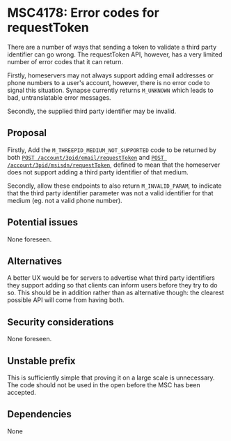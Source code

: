 # MSC4178: Error codes for requestToken

There are a number of ways that sending a token to validate a third party identifier can go wrong.
The requestToken API, however, has a very limited number of error codes that it can return.

Firstly, homeservers may not always support adding email addresses or phone numbers to a user's account,
however, there is no error code to signal this situation. Synapse currently returns `M_UNKNOWN`
which leads to bad, untranslatable error messages.

Secondly, the supplied third party identifier may be invalid.

## Proposal

Firstly, Add the `M_THREEPID_MEDIUM_NOT_SUPPORTED` code to be returned by both
[`POST /account/3pid/email/requestToken`](https://spec.matrix.org/v1.11/client-server-api/#post_matrixclientv3account3pidemailrequesttoken)
and
[`POST /account/3pid/msisdn/requestToken`](https://spec.matrix.org/v1.11/client-server-api/#post_matrixclientv3account3pidmsisdnrequesttoken),
defined to mean that the homeserver does not support adding a third party identifier of that medium.

Secondly, allow these endpoints to also return `M_INVALID_PARAM`, to indicate that the third party identifier parameter
was not a valid identifier for that medium (eg. not a valid phone number).

## Potential issues

None foreseen.

## Alternatives

A better UX would be for servers to advertise what third party identifiers they support adding so that clients can
inform users before they try to do so. This should be in addition rather than as alternative though: the clearest
possible API will come from having both.

## Security considerations

None foreseen.

## Unstable prefix

This is sufficiently simple that proving it on a large scale is unnecessary. The code should not be used in the open
before the MSC has been accepted.

## Dependencies

None
